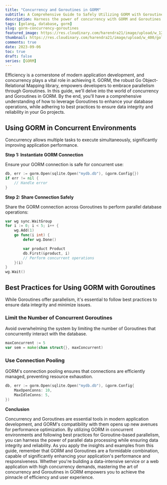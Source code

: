```yaml
---
title: "Concurrency and Goroutines in GORM"
subtitle: A Comprehensive Guide to Safely Utilizing GORM with Goroutines for Concurrent Data Processing
description: Harness the power of concurrency with GORM and Goroutines. Learn best practices for parallel database operations, ensuring efficiency and data integrity in your Go projects.
tags: [golang, database, gorm]
slug: gorm-concurrency-goroutines
featured_image: https://res.cloudinary.com/harendra21/image/upload/w_1200/golangwithexample/learn-gorm_yqoeio.png
thumbnail: https://res.cloudinary.com/harendra21/image/upload/w_400/golangwithexample/learn-gorm_yqoeio.png
comments: true
date: 2023-09-06
toc: true
draft: false
series: [GORM]
---
```


Efficiency is a cornerstone of modern application development, and concurrency plays a vital role in achieving it. GORM, the robust Go Object-Relational Mapping library, empowers developers to embrace parallelism through Goroutines. In this guide, we'll delve into the world of concurrency and Goroutines in GORM. By the end, you'll have a comprehensive understanding of how to leverage Goroutines to enhance your database operations, while adhering to best practices to ensure data integrity and reliability in your Go projects.

## Using GORM in Concurrent Environments

Concurrency allows multiple tasks to execute simultaneously, significantly improving application performance.

**Step 1: Instantiate GORM Connection**

Ensure your GORM connection is safe for concurrent use:

```go
db, err := gorm.Open(sqlite.Open("mydb.db"), &gorm.Config{})
if err != nil {
    // Handle error
}
```

**Step 2: Share Connection Safely**

Share the GORM connection across Goroutines to perform parallel database operations:

```go
var wg sync.WaitGroup
for i := 0; i < 5; i++ {
    wg.Add(1)
    go func(i int) {
        defer wg.Done()

        var product Product
        db.First(&product, i)
        // Perform concurrent operations
    }(i)
}
wg.Wait()
```

## Best Practices for Using GORM with Goroutines

While Goroutines offer parallelism, it's essential to follow best practices to ensure data integrity and minimize issues.

### Limit the Number of Concurrent Goroutines

Avoid overwhelming the system by limiting the number of Goroutines that concurrently interact with the database.

```go
maxConcurrent := 5
var sem = make(chan struct{}, maxConcurrent)
```

### Use Connection Pooling

GORM's connection pooling ensures that connections are efficiently managed, preventing resource exhaustion.

```go
db, err := gorm.Open(sqlite.Open("mydb.db"), &gorm.Config{
    MaxOpenConns: 10,
    MaxIdleConns: 5,
})
```

**Conclusion**

Concurrency and Goroutines are essential tools in modern application development, and GORM's compatibility with them opens up new avenues for performance optimization. By utilizing GORM in concurrent environments and following best practices for Goroutine-based parallelism, you can harness the power of parallel data processing while ensuring data integrity and reliability. As you apply the insights and examples from this guide, remember that GORM and Goroutines are a formidable combination, capable of significantly enhancing your application's performance and responsiveness. Whether you're building a data-intensive service or a web application with high concurrency demands, mastering the art of concurrency and Goroutines in GORM empowers you to achieve the pinnacle of efficiency and user experience.